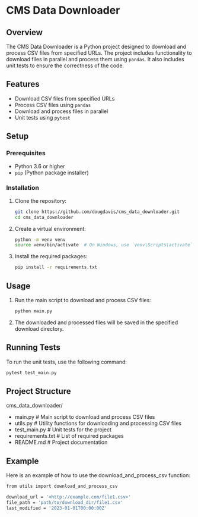 # CMS Data Downloader

## Overview

The CMS Data Downloader is a Python project designed to download and process CSV files from specified URLs. The project includes functionality to download files in parallel and process them using `pandas`. It also includes unit tests to ensure the correctness of the code.

## Features

- Download CSV files from specified URLs
- Process CSV files using `pandas`
- Download and process files in parallel
- Unit tests using `pytest`

## Setup

### Prerequisites

- Python 3.6 or higher
- `pip` (Python package installer)

### Installation

1. Clone the repository:

    ```sh
    git clone https://github.com/dougdavis/cms_data_downloader.git
    cd cms_data_downloader
    ```

2. Create a virtual environment:

    ```sh
    python -m venv venv
    source venv/bin/activate  # On Windows, use `venv\Scripts\activate`
    ```

3. Install the required packages:

    ```sh
    pip install -r requirements.txt
    ```

## Usage

1. Run the main script to download and process CSV files:

    ```sh
    python main.py
    ```

2. The downloaded and processed files will be saved in the specified download directory.

## Running Tests

To run the unit tests, use the following command:

```sh
pytest test_main.py
```

## Project Structure

cms_data_downloader/
- main.py                 # Main script to download and process CSV files
-  utils.py               # Utility functions for downloading and processing CSV files
- test_main.py            # Unit tests for the project
- requirements.txt        # List of required packages
- README.md               # Project documentation

## Example

Here is an example of how to use the download_and_process_csv function:

```sh
from utils import download_and_process_csv

download_url = '<http://example.com/file1.csv>'
file_path = 'path/to/download_dir/file1.csv'
last_modified = '2023-01-01T00:00:00Z'
```
